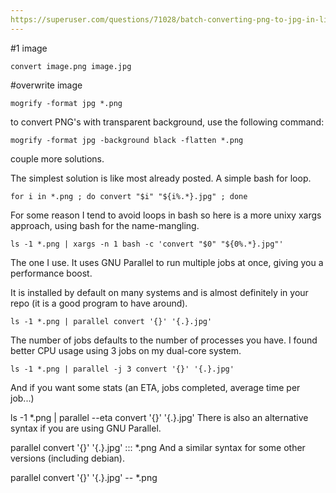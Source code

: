 ```yaml
---
https://superuser.com/questions/71028/batch-converting-png-to-jpg-in-linux
---
```



#1 image
```
convert image.png image.jpg
```

#overwrite image
```
mogrify -format jpg *.png
```

to convert PNG's with transparent background, use the following command: 

```
mogrify -format jpg -background black -flatten *.png
```

couple more solutions.

The simplest solution is like most already posted. A simple bash for loop.

`for i in *.png ; do convert "$i" "${i%.*}.jpg" ; done`

For some reason I tend to avoid loops in bash so here is a more unixy xargs approach, using bash for the name-mangling.

`ls -1 *.png | xargs -n 1 bash -c 'convert "$0" "${0%.*}.jpg"'`

The one I use. It uses GNU Parallel to run multiple jobs at once, giving you a performance boost. 

It is installed by default on many systems and is almost definitely in your repo (it is a good program to have around).

`ls -1 *.png | parallel convert '{}' '{.}.jpg'`


The number of jobs defaults to the number of processes you have. I found better CPU usage using 3 jobs on my dual-core system.

`ls -1 *.png | parallel -j 3 convert '{}' '{.}.jpg'`

And if you want some stats (an ETA, jobs completed, average time per job...)

ls -1 *.png | parallel --eta convert '{}' '{.}.jpg'
There is also an alternative syntax if you are using GNU Parallel.

parallel convert '{}' '{.}.jpg' ::: *.png
And a similar syntax for some other versions (including debian).

parallel convert '{}' '{.}.jpg' -- *.png
